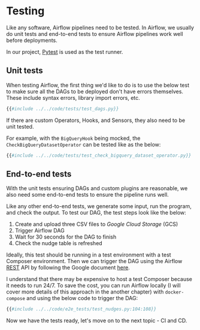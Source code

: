 # Testing

Like any software, Airflow pipelines need to be tested. In Airflow, we usually do unit tests and end-to-end tests to ensure Airflow pipelines work well before deployments.

In our project, [Pytest](https://docs.pytest.org/) is used as the test runner.

## Unit tests

When testing Airflow, the first thing we'd like to do is to use the below test to make sure all the DAGs to be deployed don't have errors themselves. These include syntax errors, library import errors, etc.

```python
{{#include ../../code/tests/test_dags.py}}
```

If there are custom Operators, Hooks, and Sensors, they also need to be unit tested.

For example, with the `BigQueryHook` being mocked, the `CheckBigQueryDatasetOperator` can be tested like as the below:

```python
{{#include ../../code/tests/test_check_bigquery_dataset_operator.py}}
```

## End-to-end tests

With the unit tests ensuring DAGs and custom plugins are reasonable, we also need some end-to-end tests to ensure the pipeline runs well.

Like any other end-to-end tests, we generate some input, run the program, and check the output. To test our DAG, the test steps look like the below:

1. Create and upload three CSV files to _Google Cloud Storage_ (GCS)
2. Trigger Airflow DAG
3. Wait for 30 seconds for the DAG to finish
4. Check the nudge table is refreshed

Ideally, this test should be running in a test environment with a test Composer environment. Then we can trigger the DAG using the Airflow [REST](https://en.wikipedia.org/wiki/Representational_state_transfer) API by following the Google document [here](https://cloud.google.com/composer/docs/access-airflow-api).

I understand that there may be expensive to host a test Composer because it needs to run 24/7. To save the cost, you can run Airflow locally (I will cover more details of this approach in the another chapter) with `docker-compose` and using the below code to trigger the DAG:

```python
{{#include ../../code/e2e_tests/test_nudges.py:104:108}}
```

Now we have the tests ready, let's move on to the next topic - CI and CD.
